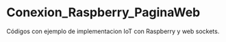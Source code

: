# Conexion_Raspberry_PaginaWeb
Códigos con ejemplo de implementacion IoT con Raspberry y web sockets.
